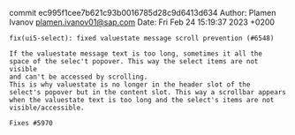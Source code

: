commit ec995f1cee7b621c93b0016785d28c9d6413d634
Author: Plamen Ivanov <plamen.ivanov01@sap.com>
Date:   Fri Feb 24 15:19:37 2023 +0200

    fix(ui5-select): fixed valuestate message scroll prevention (#6548)
    
    If the valuestate message text is too long, sometimes it all the
    space of the selec't popover. This way the select items are not visible
    and can't be accessed by scrolling.
    This is why valuestate is no longer in the header slot of the
    select's popover but in the content slot. This way a scrollbar appears
    when the valuestate text is too long and the select's items are not
    visible/accessible.
    
    Fixes #5970
